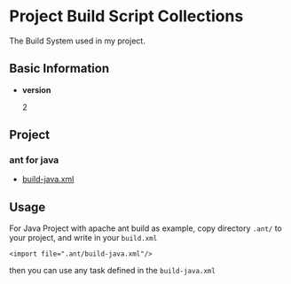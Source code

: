 Project Build Script Collections
================================

The Build System used in my project.

Basic Information
-----------------

* __version__

    2

Project
-------

### ant for java

* [build-java.xml](doc/ant/build-java.md)


Usage
-----

For Java Project with apache ant build as example, copy directory `.ant/` to your project, and write in your `build.xml`

    <import file=".ant/build-java.xml"/>

then you can use any task defined in the `build-java.xml`


